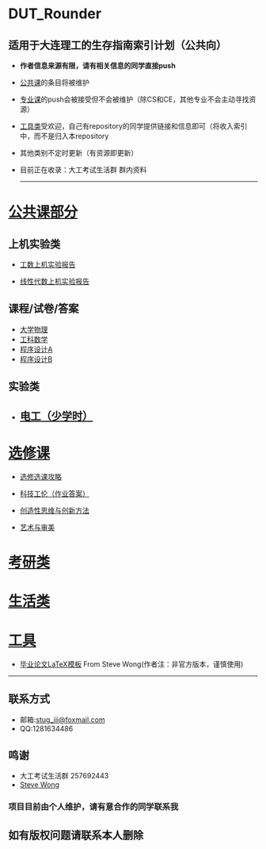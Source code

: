 # DUT_Rounder

## 适用于大连理工的生存指南索引计划（公共向）  
- **作者信息来源有限，请有相关信息的同学直接push**   
- [公共课](https://github.com/StuGRua/DUT_Rounder/tree/master/public_courses)的条目将被维护
- [专业课](https://github.com/StuGRua/DUT_Rounder/tree/master/specialized_courses)的push会被接受但不会被维护（除CS和CE，其他专业不会主动寻找资源）  
- [工具类](https://github.com/StuGRua/DUT_Rounder/tree/master/tools)受欢迎，自己有repository的同学提供链接和信息即可（将收入索引中，而不是归入本repository 
- 其他类别不定时更新（有资源即更新） 
- 目前正在收录：大工考试生活群 群内资料

  ---

# [公共课部分](https://github.com/StuGRua/DUT_Rounder/tree/master/public_courses)
## 上机实验类
- [工数上机实验报告](https://github.com/StuGRua/DUT_Rounder/tree/master/public_courses/工科数学分析上机实验)  

 - [线性代数上机实验报告](https://github.com/StuGRua/DUT_Rounder/tree/master/public_courses/线性代数上机实验) 



 ## 课程/试卷/答案
 - [大学物理](https://github.com/StuGRua/DUT_Rounder/tree/master/public_courses/%E5%A4%A7%E5%AD%A6%E7%89%A9%E7%90%86)
 - [工科数学](https://github.com/StuGRua/DUT_Rounder/tree/master/public_courses/%E5%B7%A5%E7%A7%91%E6%95%B0%E5%AD%A6)
- [程序设计A](https://github.com/StuGRua/DUT_Rounder/tree/master/public_courses/程序设计A)
 - [程序设计B](https://github.com/StuGRua/DUT_Rounder/tree/master/public_courses/程序设计B)

 ## 实验类  
 - [电工（少学时）](https://github.com/StuGRua/DUT_Rounder/tree/master/public_courses/电工实验)
   ---

# [选修课](https://github.com/StuGRua/DUT_Rounder/tree/master/elective_courses)
- [选修选课攻略](https://github.com/StuGRua/DUT_Rounder/tree/master/elective_courses/recommend)  

- [科技工伦（作业答案）](https://github.com/StuGRua/DUT_Rounder/tree/master/elective_courses/科技工伦) 
- [创造性思维与创新方法](https://github.com/StuGRua/DUT_Rounder/tree/master/elective_courses/创造性思维与创新方法)
- [艺术与审美](https://github.com/StuGRua/DUT_Rounder/tree/master/elective_courses/艺术与审美)


# [考研类]()

# [生活类]()

# [工具]()
- [毕业论文LaTeX模板](https://github.com/stevewongv/DLUT_XeLaTeX_Template_For_Bachelor) From Steve Wong(作者注：非官方版本，谨慎使用)  
---
## 联系方式
- 邮箱:stug_iii@foxmail.com
- QQ:1281634486
## 鸣谢
- 大工考试生活群 257692443
- [Steve Wong](https://github.com/stevewongv)

### 项目目前由个人维护，请有意合作的同学联系我  
## 如有版权问题请联系本人删除